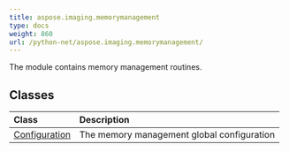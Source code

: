 ```yaml
---
title: aspose.imaging.memorymanagement
type: docs
weight: 860
url: /python-net/aspose.imaging.memorymanagement/
---
```



The module contains memory management routines.

## **Classes**
|**Class**|**Description**|
| :- | :- |
|[Configuration](/imaging/python-net/aspose.imaging.memorymanagement/configuration/)|The memory management global configuration|
